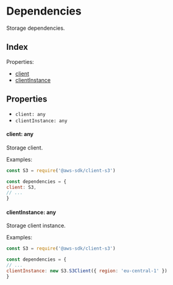 
# Dependencies


Storage dependencies.

## Index



Properties:

- [client](#client-any)
- [clientInstance](#clientinstance-any)



## Properties

- `client: any`
- `clientInstance: any`


#### client: any

Storage client.



Examples:

```js
const S3 = require('@aws-sdk/client-s3')

const dependencies = {
client: S3,
// ...
}
```


#### clientInstance: any

Storage client instance.



Examples:

```js
const S3 = require('@aws-sdk/client-s3')

const dependencies = {
// ...
clientInstance: new S3.S3Client({ region: 'eu-central-1' })
}
```

